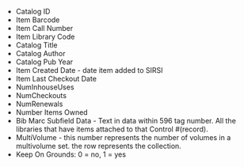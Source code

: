 * Catalog ID
* Item Barcode
* Item Call Number
* Item Library Code
* Catalog Title
* Catalog Author
* Catalog Pub Year
* Item Created Date - date item added to SIRSI
* Item Last Checkout Date
* NumInhouseUses
* NumCheckouts
* NumRenewals
* Number Items Owned
* Bib Marc Subfield Data - Text in data within 596 tag number. All the libraries that have items attached to that Control #(record).
* MultiVolume - this number represents the number of volumes in a multivolume set. the row represents the collection.
* Keep On Grounds: 0 = no, 1 = yes
